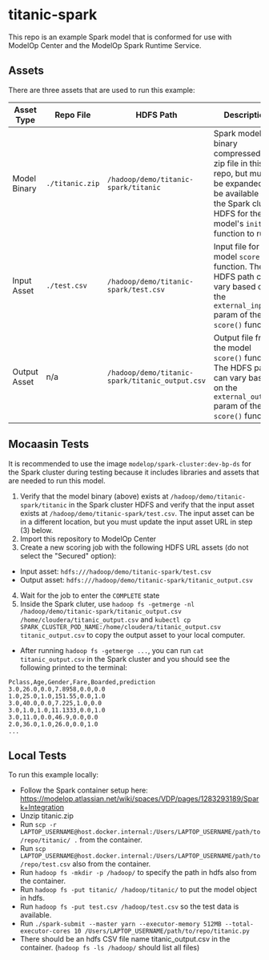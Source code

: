 # titanic-spark

This repo is an example Spark model that is conformed for use with ModelOp Center and the ModelOp Spark Runtime Service.

## Assets

There are three assets that are used to run this example:

| Asset Type | Repo File | HDFS Path | Description |
| --- | --- | --- | --- |
| Model Binary | `./titanic.zip` | `/hadoop/demo/titanic-spark/titanic` | Spark model binary compressed as a zip file in this repo, but must be expanded and be available in the Spark cluster HDFS for the model's `init()` function to run |
| Input Asset | `./test.csv` | `/hadoop/demo/titanic-spark/test.csv` | Input file for the model `score()` function. The HDFS path can vary based on the `external_inputs` param of the `score()` function  |
| Output Asset | n/a | `/hadoop/demo/titanic-spark/titanic_output.csv` | Output file from the model `score()` function. The HDFS path can vary based on the `external_outputs` param of the `score()` function  |

## Mocaasin Tests

It is recommended to use the image `modelop/spark-cluster:dev-bp-ds` for the Spark cluster during testing because it includes libraries and assets that are needed to run this model.

1. Verify that the model binary (above) exists at `/hadoop/demo/titanic-spark/titanic` in the Spark cluster HDFS and verify that the input asset exists at `/hadoop/demo/titanic-spark/test.csv`. The input asset can be in a different location, but you must update the input asset URL in step (3) below.
2. Import this repository to ModelOp Center
3. Create a new scoring job with the following HDFS URL assets (do not select the "Secured" option):
  - Input asset: `hdfs:///hadoop/demo/titanic-spark/test.csv`
  - Output asset: `hdfs:///hadoop/demo/titanic-spark/titanic_output.csv`
4. Wait for the job to enter the `COMPLETE` state
5. Inside the Spark cluter, use `hadoop fs -getmerge -nl /hadoop/demo/titanic-spark/titanic_output.csv /home/cloudera/titanic_output.csv` and `kubectl cp SPARK_CLUSTER_POD_NAME:/home/cloudera/titanic_output.csv titanic_output.csv` to copy the output asset to your local computer.
  - After running `hadoop fs -getmerge ...`, you can run `cat titanic_output.csv` in the Spark cluster and you should see the following printed to the terminal:

```
Pclass,Age,Gender,Fare,Boarded,prediction
3.0,26.0,0.0,7.8958,0.0,0.0
1.0,25.0,1.0,151.55,0.0,1.0
3.0,40.0,0.0,7.225,1.0,0.0
3.0,1.0,1.0,11.1333,0.0,1.0
3.0,11.0,0.0,46.9,0.0,0.0
2.0,36.0,1.0,26.0,0.0,1.0
...
```

## Local Tests

To run this example locally:
- Follow the Spark container setup here: https://modelop.atlassian.net/wiki/spaces/VDP/pages/1283293189/Spark+Integration
- Unzip titanic.zip
- Run `scp -r LAPTOP_USERNAME@host.docker.internal:/Users/LAPTOP_USERNAME/path/to/repo/titanic/ .` from the container.
- Run `scp LAPTOP_USERNAME@host.docker.internal:/Users/LAPTOP_USERNAME/path/to/repo/test.csv` also from the container.
- Run `hadoop fs -mkdir -p /hadoop/` to specify the path in hdfs also from the container.
- Run `hadoop fs -put titanic/ /hadoop/titanic/` to put the model object in hdfs.
- Run `hadoop fs -put test.csv /hadoop/test.csv` so the test data is available.
- Run `./spark-submit --master yarn --executor-memory 512MB --total-executor-cores 10 /Users/LAPTOP_USERNAME/path/to/repo/titanic.py`
- There should be an hdfs CSV file name titanic_output.csv in the container. (`hadoop fs -ls /hadoop/` should list all files)
